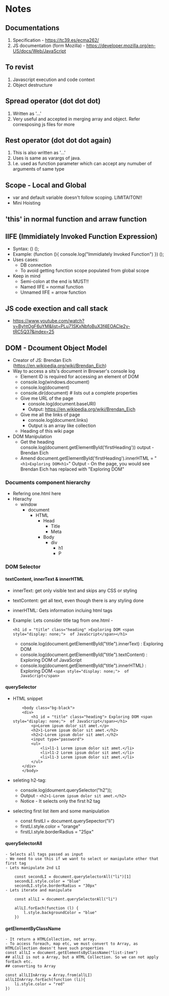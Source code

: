 # Notes

## Documentations

1. Specification - https://tc39.es/ecma262/
2. JS documentation (form Mozilla) - https://developer.mozilla.org/en-US/docs/Web/JavaScript

## To revist

1. Javascript execution and code context
2. Object destructure

## Spread operator (dot dot dot)
1. Written as '...'
2. Very useful and accepted in merging array and object. Refer corresposing js files for more

## Rest operator (dot dot dot again)
1. This is also written as '...'
2. Uses is same as varargs of java.
3. I.e. used as function parameter which can accept any numuber of arguments of same type

## Scope - Local and Global
- var and default variable doesn't follow scoping. LIMITAITON!!
- Mini Hoisting

## 'this' in normal function and arraw function

## IIFE (Immidiately Invoked Function Expression)
- Syntax: 
    (<function body>) ();
- Example:
    (function (){ 
        console.log("Immidiately Invoked Function")
    }) ();
- Uses cases:
    - DB connection
    - To avoid getting function scope populated from global scope 
- Keep in mind
    - Semi-colon at the end is MUST!!
    - Named IIFE = normal function
    - Unnamed IIFE = arrow function

## JS code exection and call stack 
- https://www.youtube.com/watch?v=ByhtOgF6uYM&list=PLu71SKxNbfoBuX3f4EOACle2y-tRC5Q37&index=25 

## DOM - Dcoument Object Model
- Creator of JS: Brendan Eich (https://en.wikipedia.org/wiki/Brendan_Eich)
- Way to access a sits's document in Browser's console log
    - Element ID is required for accessing an element of DOM
    - console.log(windows.document)
    - console.log(document)
    - console.dir(document) # lists out a complete properties
    - Give me URL of the page
        -   console.log(document.baseURI)
        -   Output: https://en.wikipedia.org/wiki/Brendan_Eich
    - Give me all the links of page
        - console.log(document.links)
        - Output is an array like collection
    - Heading of this wiki page
- DOM Manipulation
    -  Get the heading
        console.log(document.getElementById('firstHeading'))
        output - Brendan Eich
    - Amend
        document.getElementById('firstHeading').innerHTML = "```<h1>Exploring DOM<h1>```"
        Output - On the page, you would see Brendan Eich has replaced with "Exploring DOM"


### Documents component hierarchy
- Refering one.html here
- Hierachy 
    -  window
        - document
            -  HTML
                -  Head
                    -  Title
                    -  Meta
                -  Body
                    - div
                        - h1
                        - P

### DOM Selector 

#### textContent, innerText & innerHTML
- innerText: get only visible text and skips any CSS or styling
- textContent: get all text, even though there is any styling done
- innerHTML: Gets information incluing html tags

- Example:  Lets consider title tag from one.html - 
    
    ```<h1 id = "title" class="heading" >Exploring DOM <span style="display: none;">  of JavaScript</span></h1>```

    - console.log(document.getElementById("title").innerText) : Exploring DOM
    - console.log(document.getElementById("title").textContent) : Exploring DOM   of JavaScript
    - console.log(document.getElementById("title").innerHTML) : Exploring DOM ```<span style="display: none;">  of JavaScript</span>```

#### querySelector

- HTML snippet

    ```
        <body class="bg-black">
        <div>
            <h1 id = "title" class="heading"> Exploring DOM <span style="display: none;">  of JavaScript</span></h1>
            <p>Lorem ipsum dolor sit amet.</p>
            <h2>1-Lorem ipsum dolor sit amet.</h2>
            <h2>2-Lorem ipsum dolor sit amet.</h2>
            <input type="password">
            <ul>
                <li>l1-1 Lorem ipsum dolor sit amet.</li>
                <li>l1-2 Lorem ipsum dolor sit amet.</li>
                <li>l1-3 Lorem ipsum dolor sit amet.</li>
            </ul>
        </div>
        </body>
    ```
- seleting h2-tag: 
    - console.log(doument.querySelector("h2")); 
    - Output - ```<h2>1-Lorem ipsum dolor sit amet.</h2>``` 
    - Notice - It selects only the first h2 tag
- selecting first list item and some manipulation
    - const firstLI = document.querySepector("li")
    - firstLI.style.color = "orange"
    - firstLI.style.borderRadius = "25px"

#### querySelectorAll
    - Selects all tags passed as input
    - We need to use this if we want to select or manipulate other that first tag
    - Lets manipulate 2nd LI

        const secondLI = document.querySelectorAll("li")[1]
        secondLI.style.color = "blue"
        secondLI.style.borderRadius = "30px"
    - Lets iterate and manipulate
        
        const allLI = document.querySelectorAll("li")
        
        allLI.forEach(function (l) {
            l.style.backgroundColor = "blue"
        }) 

#### getElementByClassName
    - It return a HTMLCollection, not array. 
    - To access foreach, map etc, we must convert to Array, as HTMLCollection doesn't have such properties
    const allLI = document.getElementsByClassName("list-item")
    ## allLI is not a Array, but a HTML Collection. So we can not apply forEach etc. 
    ## converting to Array

    const allLIInArray = Array.from(allLI)
    allLIInArray.forEach(function (li){
        li.style.color = "red"
    })


